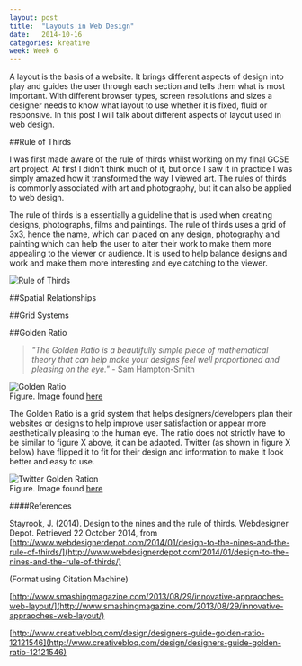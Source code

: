 ```yaml
---
layout: post
title:  "Layouts in Web Design"
date:   2014-10-16
categories: kreative
week: Week 6
---
```


A layout is the basis of a website. It brings different aspects of design into play and guides the user through each section and tells them what is most important. With different browser types, screen resolutions and sizes a designer needs to know what layout to use whether it is fixed, fluid or responsive. In this post I will talk about different aspects of layout used in web design.

##Rule of Thirds

I was first made aware of the rule of thirds whilst working on my final GCSE art project. At first I didn't think much of it, but once I saw it in practice I was simply amazed how it transformed the way I viewed art. The rules of thirds is commonly associated with art and photography, but it can also be applied to web design.

The rule of thirds is a essentially a guideline that is used when creating designs, photographs, films and paintings. The rule of thirds uses a grid of 3x3, hence the name, which can placed on any design, photography and painting which can help the user to alter their work to make them more appealing to the viewer or audience. It is used to help balance designs and work and make them more interesting and eye catching to the viewer.

![Rule of Thirds](/projectblog/img/posts/ruleofthirds.jpg "Rule of Thirds") <br>

##Spatial Relationships

##Grid Systems

##Golden Ratio
>_"The Golden Ratio is a beautifully simple piece of mathematical theory that can help make your designs feel well proportioned and pleasing on the eye."_ - Sam Hampton-Smith

![Golden Ratio](/projectblog/img/posts/g-ratio.png "Golden Ratio") <br>
Figure. Image found [here](http://www.creativebloq.com/design/designers-guide-golden-ratio-12121546)

The Golden Ratio is a grid system that helps designers/developers plan their websites or designs to help improve user satisfaction or appear more aesthetically pleasing to the human eye. The ratio does not strictly have to be similar to figure X above, it can be adapted. Twitter (as shown in figure X below) have flipped it to fit for their design and information to make it look better and easy to use.

![Twitter Golden Ration](/projectblog/img/posts/gr-twitter.png "Twitter Golden Ratio") <br>
Figure. Image found [here](http://www.creativebloq.com/design/designers-guide-golden-ratio-12121546)

####References

Stayrook, J. (2014). Design to the nines and the rule of thirds. Webdesigner Depot. Retrieved 22 October 2014, from [http://www.webdesignerdepot.com/2014/01/design-to-the-nines-and-the-rule-of-thirds/](http://www.webdesignerdepot.com/2014/01/design-to-the-nines-and-the-rule-of-thirds/)

(Format using Citation Machine)

[http://www.smashingmagazine.com/2013/08/29/innovative-appraoches-web-layout/](http://www.smashingmagazine.com/2013/08/29/innovative-appraoches-web-layout/)

[http://www.creativebloq.com/design/designers-guide-golden-ratio-12121546](http://www.creativebloq.com/design/designers-guide-golden-ratio-12121546)